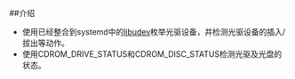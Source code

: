 ##介绍
- 使用已经整合到systemd中的[libudev](https://github.com/systemd/systemd)枚举光驱设备，并检测光驱设备的插入/拔出等动作。
- 使用CDROM_DRIVE_STATUS和CDROM_DISC_STATUS检测光驱及光盘的状态。
